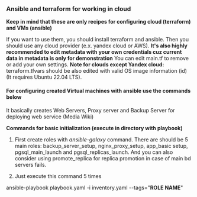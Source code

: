### Ansible and terraform for working in cloud ###

__Keep in mind that these are only recipes for configuring cloud (terraform) and VMs (ansible)__

If you want to use them, you should install terraform and ansible.
Then you should use any cloud provider (e.x. yandex cloud or AWS).
__It's also highly recommended to edit metadata with your own credentials cuz current data in metadata is only for demonstration__
You can edit main.tf to remove or add your own settings.
__Note for clouds except Yandex cloud:__ terraform.tfvars should be also edited with valid OS image information (id) (It requires Ubuntu 22.04 LTS). 

#### For configuring created Virtual machines with ansible use the commands below ####

It basically creates Web Servers, Proxy server and Backup Server for deploying web service (Media Wiki)

__Commands for basic initialization (execute in directory with playbook)__
1. First create roles with _ansible-galaxy_ command. 
There are should be 5 main roles: backup\_server\_setup, nginx\_proxy\_setup, app_basic setup, 
pgsql\_main\_launch and pgsql\_replicas\_launch.
And you can also consider using promote\_replica for replica promotion in case of main bd servers fails.


2. Just execute this command 5 times

ansible-playbook playbook.yaml -i inventory.yaml --tags="__ROLE NAME__"
